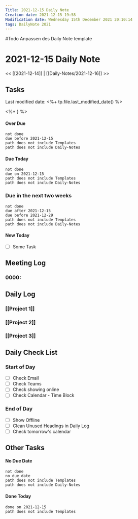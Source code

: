 ```yaml
---
Title: 2021-12-15 Daily Note
Creation date: 2021-12-15 19:58
Modification date: Wednesday 15th December 2021 20:10:14
tags: DailyNote 2021
---
```

#Todo  Anpassen des Daily Note template
# 2021-12-15 Daily Note

<< [[2021-12-14]] | [[Daily-Notes/2021-12-16]] >>

## Tasks

Last modified date: <%+ tp.file.last_modified_date() %>

<%* } %>

#### Over Due

```tasks
not done
due before 2021-12-15
path does not include Templates
path does not include Daily-Notes
```

#### Due Today

```tasks
not done
due on 2021-12-15
path does not include Templates
path does not include Daily-Notes
```

### Due in the next two weeks
```tasks
not done
due after 2021-12-15
due before 2021-12-29
path does not include Templates
path does not include Daily-Notes
```

#### New Today
- [ ] Some Task

## Meeting Log

### 0000:

## Daily Log

### [[Project 1]]


### [[Project 2]]


### [[Project 3]]

## Daily Check List

### Start of Day

- [ ] Check Email
- [ ] Check Teams
- [ ] Check showing online
- [ ] Check Calendar - Time Block

### End of Day

- [ ] Show Offline
- [ ] Clean Unused Headings in Daily Log
- [ ] Check tomorrow's calendar

## Other Tasks

#### No Due Date

```tasks
not done
no due date
path does not include Templates
path does not include Daily-Notes
```

#### Done Today

```tasks
done on 2021-12-15
path does not include Templates
```